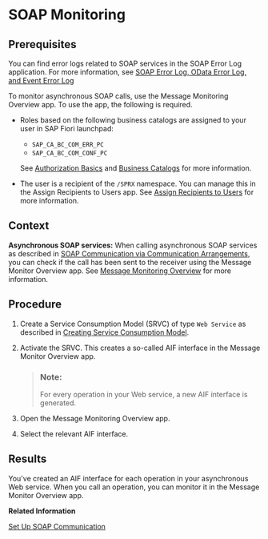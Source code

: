 <!-- loio3cd5085104bf406290b711db328fe3ed -->

# SOAP Monitoring



<a name="loio3cd5085104bf406290b711db328fe3ed__prereq_ey2_h25_h5b"/>

## Prerequisites

You can find error logs related to SOAP services in the SOAP Error Log application. For more information, see [SOAP Error Log, OData Error Log, and Event Error Log](../50-administration-and-ops/soap-error-log-odata-error-log-and-event-error-log-e5799c5.md)

To monitor asynchronous SOAP calls, use the Message Monitoring Overview app. To use the app, the following is required.

-   Roles based on the following business catalogs are assigned to your user in SAP Fiori launchpad:

    -   `SAP_CA_BC_COM_ERR_PC`
    -   `SAP_CA_BC_COM_CONF_PC`

    See [Authorization Basics](authorization-basics-3461653.md) and [Business Catalogs](../50-administration-and-ops/business-catalogs-dd0abf5.md) for more information.

-   The user is a recipient of the `/SPRX` namespace. You can manage this in the Assign Recipients to Users app. See [Assign Recipients to Users](../50-administration-and-ops/assign-recipients-to-users-576fa8d.md) for more information.




## Context

**Asynchronous SOAP services:** When calling asynchronous SOAP services as described in [SOAP Communication via Communication Arrangements](soap-communication-via-communication-arrangements-2133e15.md), you can check if the call has been sent to the receiver using the Message Monitor Overview app. See [Message Monitoring Overview](../50-administration-and-ops/message-monitoring-overview-503c823.md) for more information.



## Procedure

1.  Create a Service Consumption Model \(SRVC\) of type `Web Service` as described in [Creating Service Consumption Model](https://help.sap.com/docs/abap-cloud/abap-development-tools-user-guide/creating-service-consumption-model?version=sap_btp).

2.  Activate the SRVC. This creates a so-called AIF interface in the Message Monitor Overview app.

    > ### Note:  
    > For every operation in your Web service, a new AIF interface is generated.

3.  Open the Message Monitoring Overview app.

4.  Select the relevant AIF interface.




<a name="loio3cd5085104bf406290b711db328fe3ed__result_k4h_yww_35b"/>

## Results

You've created an AIF interface for each operation in your asynchronous Web service. When you call an operation, you can monitor it in the Message Monitor Overview app.

**Related Information**  


[Set Up SOAP Communication](set-up-soap-communication-8b6723b.md "To set up SOAP communication, use the corresponding communication management apps.")

